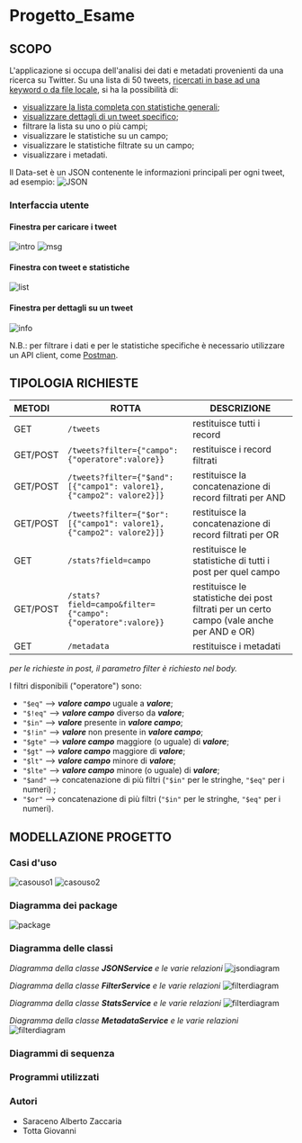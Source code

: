 # Progetto_Esame
## SCOPO
L'applicazione si occupa dell'analisi dei dati e metadati provenienti da una ricerca su Twitter. 
Su una lista di 50 tweets, [ricercati in base ad una keyword o da file locale](#finestra-per-caricare-i-tweet), si ha la possibilità di:
- [visualizzare la lista completa con statistiche generali](#finestra-con-tweet-e-statistiche);
- [visualizzare dettagli di un tweet specifico](#finestra-per-dettagli-su-un-tweet);
- filtrare la lista su uno o più campi;
- visualizzare le statistiche su un campo;
- visualizzare le statistiche filtrate su un campo;
- visualizzare i metadati.

Il Data-set è un JSON contenente le informazioni principali per ogni tweet, ad esempio:
![JSON](https://github.com/tottagiovanni/Progetto_Esame/blob/master/Progetto_Esame/images/json.PNG)

### Interfaccia utente
#### Finestra per caricare i tweet
![intro](https://github.com/tottagiovanni/Progetto_Esame/blob/master/Progetto_Esame/images/IntroWindow.png)
![msg](https://github.com/tottagiovanni/Progetto_Esame/blob/master/Progetto_Esame/images/MessageDialog.png)
#### Finestra con tweet e statistiche
![list](https://github.com/tottagiovanni/Progetto_Esame/blob/master/Progetto_Esame/images/TweetsWindow.png)
#### Finestra per dettagli su un tweet
![info](https://github.com/tottagiovanni/Progetto_Esame/blob/master/Progetto_Esame/images/InfoWindow.png)

N.B.: per filtrare i dati e per le statistiche specifiche è necessario utilizzare un API client, come [Postman](https://www.postman.com/).

## TIPOLOGIA RICHIESTE
|METODI|ROTTA   |DESCRIZIONE| 
| :--- |--------|-----------|
|GET   |`/tweets` |restituisce tutti i record|
|GET/POST   |`/tweets?filter={"campo":{"operatore":valore}}` | restituisce i record filtrati|
|GET/POST   |`/tweets?filter={"$and": [{"campo1": valore1},{"campo2": valore2}]}`|restituisce la concatenazione di record filtrati per AND|
|GET/POST   |`/tweets?filter={"$or": [{"campo1": valore1},{"campo2": valore2}]}`|restituisce la concatenazione di record filtrati per OR|
|GET   |`/stats?field=campo`|restituisce le statistiche di tutti i post per quel campo|
|GET/POST   |`/stats?field=campo&filter={"campo":{"operatore":valore}}`|restituisce le statistiche dei post filtrati per un certo campo (vale anche per AND e OR)|
|GET   |`/metadata`|restituisce i metadati|

*per le richieste in post, il parametro filter è richiesto nel body.*

I filtri disponibili ("operatore") sono:
- `"$eq"` --> _**valore campo**_ uguale a _**valore**_;
- `"$!eq"` --> _**valore campo**_ diverso da _**valore**_;
- `"$in"` --> _**valore**_ presente in _**valore campo**_;
- `"$!in"` --> _**valore**_ non presente in _**valore campo**_;
- `"$gte"` --> _**valore campo**_ maggiore (o uguale) di _**valore**_;
- `"$gt"` --> _**valore campo**_ maggiore di _**valore**_;
- `"$lt"` --> _**valore campo**_ minore di _**valore**_;
- `"$lte"` --> _**valore campo**_ minore (o uguale) di _**valore**_;
- `"$and"` --> concatenazione di più filtri (`"$in"` per le stringhe, `"$eq"` per i numeri) ;
- `"$or"` --> concatenazione di più filtri (`"$in"` per le stringhe, `"$eq"` per i numeri).

## MODELLAZIONE PROGETTO
### Casi d'uso
![casouso1](https://github.com/tottagiovanni/Progetto_Esame/blob/master/Progetto_Esame/images/usecase1-1.png)
![casouso2](https://github.com/tottagiovanni/Progetto_Esame/blob/master/Progetto_Esame/images/usecase2-1.png)

### Diagramma dei package
![package](https://github.com/tottagiovanni/Progetto_Esame/blob/master/Progetto_Esame/images/package_diagramm.jpeg)

### Diagramma delle classi 
*Diagramma della classe **JSONService** e le varie relazioni*
![jsondiagram](https://github.com/tottagiovanni/Progetto_Esame/blob/master/Progetto_Esame/images/class_diagram_JSON.jpg)

*Diagramma della classe **FilterService** e le varie relazioni*
![filterdiagram](https://github.com/tottagiovanni/Progetto_Esame/blob/master/Progetto_Esame/images/class_diagram_filter.jpeg)

*Diagramma della classe **StatsService** e le varie relazioni*
![filterdiagram](https://github.com/tottagiovanni/Progetto_Esame/blob/master/Progetto_Esame/images/class_diagram_stats.jpeg)

*Diagramma della classe **MetadataService** e le varie relazioni*
![filterdiagram](https://github.com/tottagiovanni/Progetto_Esame/blob/master/Progetto_Esame/images/class_diagram_metadata.jpg)

### Diagrammi di sequenza

### Programmi utilizzati

### Autori
- Saraceno Alberto Zaccaria
- Totta Giovanni




 

